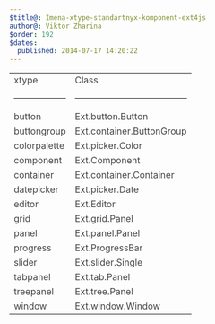 ```yaml
---
$title@: Imena-xtype-standartnyx-komponent-ext4js
author@: Viktor Zharina
$order: 192
$dates:
  published: 2014-07-17 14:20:22
---
```

<table style="color: #444444;">

<tbody style="font-weight: inherit; font-style: inherit;">

<tr style="font-weight: inherit; font-style: inherit;">

<td style="font-style: inherit;">xtype</td>

<td style="font-style: inherit;">Class</td>

</tr>

<tr style="font-weight: inherit; font-style: inherit;">

<td style="font-style: inherit;">



<hr />



</td>

<td style="font-style: inherit;">



<hr />



</td>

</tr>

<tr style="font-weight: inherit; font-style: inherit;">

<td style="font-style: inherit;">button</td>

<td style="font-style: inherit;">Ext.button.Button</td>

</tr>

<tr style="font-weight: inherit; font-style: inherit;">

<td style="font-style: inherit;">buttongroup</td>

<td style="font-style: inherit;">Ext.container.ButtonGroup</td>

</tr>

<tr style="font-weight: inherit; font-style: inherit;">

<td style="font-style: inherit;">colorpalette</td>

<td style="font-style: inherit;">Ext.picker.Color</td>

</tr>

<tr style="font-weight: inherit; font-style: inherit;">

<td style="font-style: inherit;">component</td>

<td style="font-style: inherit;">Ext.Component</td>

</tr>

<tr style="font-weight: inherit; font-style: inherit;">

<td style="font-style: inherit;">container</td>

<td style="font-style: inherit;">Ext.container.Container</td>

</tr>

<tr style="font-weight: inherit; font-style: inherit;">

<td style="font-style: inherit;">datepicker</td>

<td style="font-style: inherit;">Ext.picker.Date</td>

</tr>

<tr style="font-weight: inherit; font-style: inherit;">

<td style="font-style: inherit;">editor</td>

<td style="font-style: inherit;">Ext.Editor</td>

</tr>

<tr style="font-weight: inherit; font-style: inherit;">

<td style="font-style: inherit;">grid</td>

<td style="font-style: inherit;">Ext.grid.Panel</td>

</tr>

<tr style="font-weight: inherit; font-style: inherit;">

<td style="font-style: inherit;">panel</td>

<td style="font-style: inherit;">Ext.panel.Panel</td>

</tr>

<tr style="font-weight: inherit; font-style: inherit;">

<td style="font-style: inherit;">progress</td>

<td style="font-style: inherit;">Ext.ProgressBar</td>

</tr>

<tr style="font-weight: inherit; font-style: inherit;">

<td style="font-style: inherit;">slider</td>

<td style="font-style: inherit;">Ext.slider.Single</td>

</tr>

<tr style="font-weight: inherit; font-style: inherit;">

<td style="font-style: inherit;">tabpanel</td>

<td style="font-style: inherit;">Ext.tab.Panel</td>

</tr>

<tr style="font-weight: inherit; font-style: inherit;">

<td style="font-style: inherit;">treepanel</td>

<td style="font-style: inherit;">Ext.tree.Panel</td>

</tr>

<tr style="font-weight: inherit; font-style: inherit;">

<td style="font-style: inherit;">window</td>

<td style="font-style: inherit;">Ext.window.Window</td>

</tr>

</tbody>

</table>